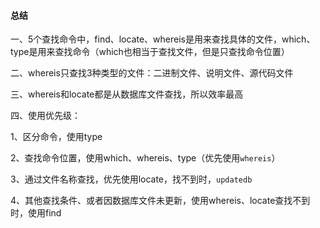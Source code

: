 #### **总结**

一、5个查找命令中，find、locate、whereis是用来查找具体的文件，which、type是用来查找命令（which也相当于查找文件，但是只查找命令位置）

二、whereis只查找3种类型的文件：二进制文件、说明文件、源代码文件

三、whereis和locate都是从数据库文件查找，所以效率最高

四、使用优先级：

1、区分命令，使用type

2、查找命令位置，使用which、whereis、type（优先使用`whereis`）

3、通过文件名称查找，优先使用locate，找不到时，`updatedb`

4、其他查找条件、或者因数据库文件未更新，使用whereis、locate查找不到时，使用find

